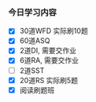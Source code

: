 ### 今日学习内容


- [x] 30道WFD 实际刷10题
- [x] 60道ASQ
- [x] 2道DI, 需要交作业
- [x] 6道RA, 需要交作业
- [ ] 2道SST
- [x] 20道RS 实际刷5题
- [x] 阅读刷题班
